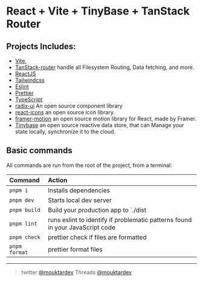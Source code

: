 # React + Vite + TinyBase + TanStack Router

## Projects Includes:

- [Vite](https://vitejs.dev),
- [TanStack-router](https://tanstack.com/router/v1) handle all Filesystem Routing, Data fetching, and more.
- [ReactJS](https://reactjs.org)
- [Tailwindcss](https://tailwindcss.com)
- [Eslint](https://eslint.org)
- [Prettier](https://prettier.io)
- [TypeScript](https://www.typescriptlang.org)
- [radix-ui](https://www.radix-ui.com/) An open source component library
- [react-icons](react-icons.github.io/react-icons) an open source icon library.
- [framer-motion](https://github.com/framer/motion) an open source motion library for React, made by Framer.
- [Tinybase](https://tinybase.org/) an open source reactive data store, that can Manage your state locally, synchronize it to the cloud.

## Basic commands

All commands are run from the root of the project, from a terminal:

| Command       | Action                                                                        |
| :------------ | :---------------------------------------------------------------------------- |
| `pnpm i`      | Installs dependencies                                                         |
| `pnpm dev`    | Starts local dev server                                                       |
| `pnpm build`  | Build your production app to `./dist                                          |
| `pnpm lint`   | runs eslint to identify if problematic patterns found in your JavaScript code |
| `pnpm check`  | prettier check if files are formatted                                         |
| `pnpm format` | prettier format files                                                         |

---

> twitter [@mouktardev](https://twitter.com/mouktardev) Threads [@mouktardev](https://www.threads.net/@mouktardev)
